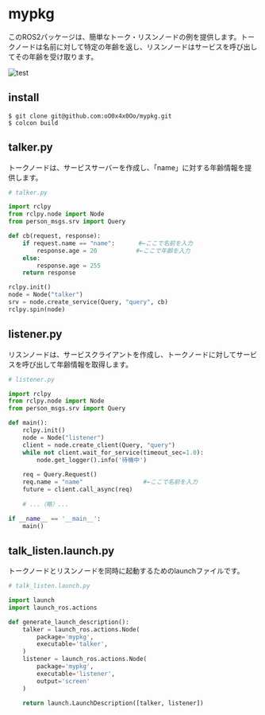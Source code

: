 # mypkg

このROS2パッケージは、簡単なトーク・リスンノードの例を提供します。トークノードは名前に対して特定の年齢を返し、リスンノードはサービスを呼び出してその年齢を受け取ります。

![test](https://github.com/oO0x4x0Oo/mypkg/actions/workflows/test.yml/badge.svg)

## install
```
$ git clone git@github.com:oO0x4x0Oo/mypkg.git
$ colcon build
```

## talker.py

トークノードは、サービスサーバーを作成し、「name」に対する年齢情報を提供します。

```python
# talker.py

import rclpy
from rclpy.node import Node
from person_msgs.srv import Query

def cb(request, response):
    if request.name == "name":　　　　#←ここで名前を入力
        response.age = 20 　　　　　　#←ここで年齢を入力
    else:
        response.age = 255
    return response

rclpy.init()
node = Node("talker")
srv = node.create_service(Query, "query", cb)
rclpy.spin(node)
```

## listener.py

リスンノードは、サービスクライアントを作成し、トークノードに対してサービスを呼び出して年齢情報を取得します。

```python
# listener.py

import rclpy
from rclpy.node import Node
from person_msgs.srv import Query

def main():
    rclpy.init()
    node = Node("listener")
    client = node.create_client(Query, "query")
    while not client.wait_for_service(timeout_sec=1.0):
        node.get_logger().info('待機中')
    
    req = Query.Request()
    req.name = "name"                 #←ここで名前を入力
    future = client.call_async(req)
    
    # ...（略）...

if __name__ == '__main__':
    main()
```

## talk_listen.launch.py

トークノードとリスンノードを同時に起動するためのlaunchファイルです。

```python
# talk_listen.launch.py

import launch
import launch_ros.actions

def generate_launch_description():
    talker = launch_ros.actions.Node(
        package='mypkg',
        executable='talker',
    )
    listener = launch_ros.actions.Node(
        package='mypkg',
        executable='listener',
        output='screen'
    )

    return launch.LaunchDescription([talker, listener])
```
